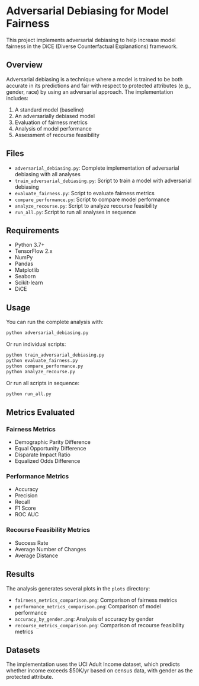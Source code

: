 # Adversarial Debiasing for Model Fairness

This project implements adversarial debiasing to help increase model fairness in the DiCE (Diverse Counterfactual Explanations) framework.

## Overview

Adversarial debiasing is a technique where a model is trained to be both accurate in its predictions and fair with respect to protected attributes (e.g., gender, race) by using an adversarial approach. The implementation includes:

1. A standard model (baseline)
2. An adversarially debiased model
3. Evaluation of fairness metrics
4. Analysis of model performance
5. Assessment of recourse feasibility

## Files

- `adversarial_debiasing.py`: Complete implementation of adversarial debiasing with all analyses
- `train_adversarial_debiasing.py`: Script to train a model with adversarial debiasing
- `evaluate_fairness.py`: Script to evaluate fairness metrics
- `compare_performance.py`: Script to compare model performance
- `analyze_recourse.py`: Script to analyze recourse feasibility
- `run_all.py`: Script to run all analyses in sequence

## Requirements

- Python 3.7+
- TensorFlow 2.x
- NumPy
- Pandas
- Matplotlib
- Seaborn
- Scikit-learn
- DiCE

## Usage

You can run the complete analysis with:

```bash
python adversarial_debiasing.py
```

Or run individual scripts:

```bash
python train_adversarial_debiasing.py
python evaluate_fairness.py
python compare_performance.py
python analyze_recourse.py
```

Or run all scripts in sequence:

```bash
python run_all.py
```

## Metrics Evaluated

### Fairness Metrics
- Demographic Parity Difference
- Equal Opportunity Difference
- Disparate Impact Ratio
- Equalized Odds Difference

### Performance Metrics
- Accuracy
- Precision
- Recall
- F1 Score
- ROC AUC

### Recourse Feasibility Metrics
- Success Rate
- Average Number of Changes
- Average Distance

## Results

The analysis generates several plots in the `plots` directory:
- `fairness_metrics_comparison.png`: Comparison of fairness metrics
- `performance_metrics_comparison.png`: Comparison of model performance
- `accuracy_by_gender.png`: Analysis of accuracy by gender
- `recourse_metrics_comparison.png`: Comparison of recourse feasibility metrics

## Datasets

The implementation uses the UCI Adult Income dataset, which predicts whether income exceeds $50K/yr based on census data, with gender as the protected attribute.
